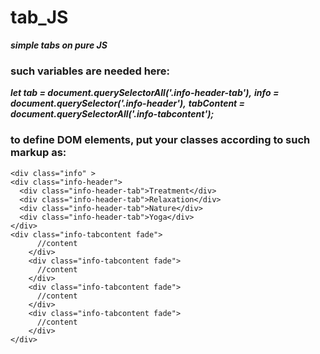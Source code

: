 # tab_JS
***simple tabs on pure JS***

### such variables are needed here:

***let tab = document.querySelectorAll('.info-header-tab'),***
***info = document.querySelector('.info-header'),***
***tabContent = document.querySelectorAll('.info-tabcontent');***

### to define DOM elements, put your classes according to such markup as:

    <div class="info" >
	<div class="info-header">
	  <div class="info-header-tab">Treatment</div>
	  <div class="info-header-tab">Relaxation</div>
	  <div class="info-header-tab">Nature</div>
	  <div class="info-header-tab">Yoga</div>
	</div>
	<div class="info-tabcontent fade">
          //content
        </div>
        <div class="info-tabcontent fade">
          //content
        </div>
        <div class="info-tabcontent fade">
          //content
        </div>
        <div class="info-tabcontent fade">
          //content
        </div>
    </div>
